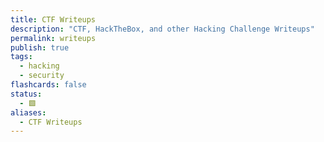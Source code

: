 ```yaml
---
title: CTF Writeups
description: "CTF, HackTheBox, and other Hacking Challenge Writeups"
permalink: writeups
publish: true
tags:
  - hacking
  - security
flashcards: false
status:
  - 🟩
aliases:
  - CTF Writeups
---
```

